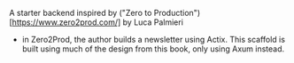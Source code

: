 A starter backend inspired by ("Zero to Production")[https://www.zero2prod.com/] by Luca Palmieri
  * in Zero2Prod, the author builds a newsletter using Actix. This scaffold is built using much of the design from this book, only using Axum instead.
